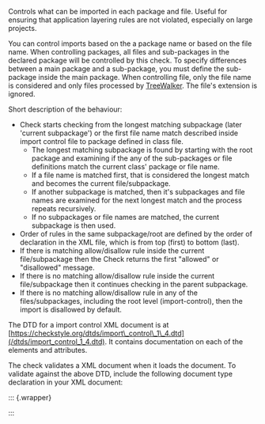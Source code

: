 Controls what can be imported in each package and file. Useful for
ensuring that application layering rules are not violated, especially on
large projects.

You can control imports based on the a package name or based on the file
name. When controlling packages, all files and sub-packages in the
declared package will be controlled by this check. To specify
differences between a main package and a sub-package, you must define
the sub-package inside the main package. When controlling file, only the
file name is considered and only files processed by
[TreeWalker](https://checkstyle.org/config.html#TreeWalker). The file\'s
extension is ignored.

Short description of the behaviour:

-   Check starts checking from the longest matching subpackage (later
    \'current subpackage\') or the first file name match described
    inside import control file to package defined in class file.
    -   The longest matching subpackage is found by starting with the
        root package and examining if the any of the sub-packages or
        file definitions match the current class\' package or file name.
    -   If a file name is matched first, that is considered the longest
        match and becomes the current file/subpackage.
    -   If another subpackage is matched, then it\'s subpackages and
        file names are examined for the next longest match and the
        process repeats recursively.
    -   If no subpackages or file names are matched, the current
        subpackage is then used.
-   Order of rules in the same subpackage/root are defined by the order
    of declaration in the XML file, which is from top (first) to bottom
    (last).
-   If there is matching allow/disallow rule inside the current
    file/subpackage then the Check returns the first \"allowed\" or
    \"disallowed\" message.
-   If there is no matching allow/disallow rule inside the current
    file/subpackage then it continues checking in the parent subpackage.
-   If there is no matching allow/disallow rule in any of the
    files/subpackages, including the root level (import-control), then
    the import is disallowed by default.

The DTD for a import control XML document is at
[https://checkstyle.org/dtds/import\_control\_1\_4.dtd](/dtds/import_control_1_4.dtd).
It contains documentation on each of the elements and attributes.

The check validates a XML document when it loads the document. To
validate against the above DTD, include the following document type
declaration in your XML document:

::: {.wrapper}
    <!DOCTYPE import-control PUBLIC
        "-//Checkstyle//DTD ImportControl Configuration 1.4//EN"
        "https://checkstyle.org/dtds/import_control_1_4.dtd">
              
:::